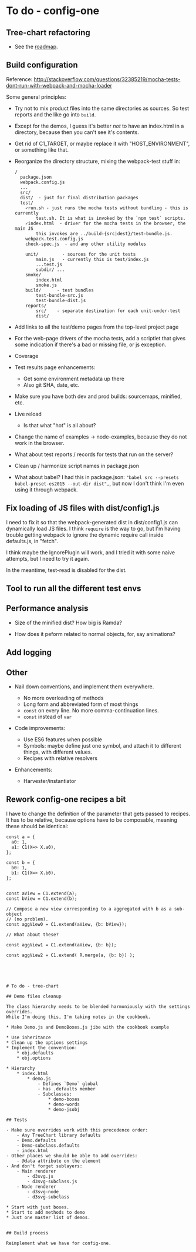 # To do - config-one

## Tree-chart refactoring

* See the [roadmap](roadmap.js).


## Build configuration

Reference: http://stackoverflow.com/questions/32385219/mocha-tests-dont-run-with-webpack-and-mocha-loader

Some general principles:

* Try not to mix product files into the same directories as sources. So test
  reports and the like go into `build`.
* Except for the demos, I guess it's better *not* to have an index.html in a
  directory, because then you can't see it's contents.




* Get rid of C1_TARGET, or maybe replace it with "HOST_ENVIRONMENT", or
  something like that.








* Reorganize the directory structure, mixing the webpack-test stuff in:

    ```
    /
      package.json
      webpack.config.js
      ...
      src/
      dist/  - just for final distribution packages
      test/
        ✓run.sh - just runs the mocha tests without bundling - this is currently
            test.sh. It is what is invoked by the `npm test` scripts.
        ✓index.html  - driver for the mocha tests in the browser, the main JS
            this invokes are ../build-{src|dest}/test-bundle.js.
        webpack.test.config.js
        check-spec.js  - and any other utility modules

        unit/         - sources for the unit tests
            main.js   - currently this is test/index.js
            ...test.js
            subdir/ ...
        smoke/
            index.html
            smoke.js
        build/      - test bundles
            test-bundle-src.js
            test-bundle-dist.js
        reports/
            src/    - separate destination for each unit-under-test
            dist/

* Add links to all the test/demo pages from the top-level project page
* For the web-page drivers of the mocha tests, add a scriptlet that gives
  some indication if there's a bad or missing file, or js exception.

* Coverage

* Test results page enhancements:
    * Get some environment metadata up there
    * Also git SHA, date, etc.

* Make sure you have both dev and prod builds: sourcemaps, minified, etc.

* Live reload
    * Is that what "hot" is all about?

* Change the name of examples -> node-examples, because they do not work in 
  the browser.

* What about test reports / records for tests that run on the server?

* Clean up / harmonize script names in package.json

* What about babel? I had this in package.json:
  `"babel src --presets babel-preset-es2015 --out-dir dist",`, but now
  I don't think I'm even using it through webpack.


## Fix loading of JS files with dist/config1.js

I need to fix it so that the webpack-generated dist in dist/config1.js can 
dynamically load JS files. I think `require` is the way to go, but I'm having 
trouble getting webpack to ignore the dynamic require call inside defaults.js,
in "fetch".

I think maybe the IgnorePlugin will work, and I tried it with some naive attempts,
but I need to try it again.

In the meantime, test-read is disabled for the dist.



## Tool to run all the different test envs





## Performance analysis

* Size of the minified dist? How big is Ramda?

* How does it peform related to normal objects, for, say animations?


## Add logging


## Other

* Nail down conventions, and implement them everywhere.
    * No more overloading of methods
    * Long form and abbreviated form of most things
    * `const` on every line. No more comma-continuation lines.
    * `const` instead of `var`

* Code improvements:
    * Use ES6 features when possible
    * Symbols: maybe define just one symbol, and attach it to different things,
      with different values.
    * Recipes with relative resolvers

* Enhancements:
    * Harvester/instantiator


## Rework config-one recipes a bit

I have to change the definition of the parameter that gets passed to recipes.
It has to be relative, because options have to be composable, meaning these 
should be identical:

```
const a = {
  a0: 1,
  a1: C1(X=> X.a0),
};

const b = {
  b0: 1,
  b1: C1(X=> X.b0),
};


const aView = C1.extend(a);
const bView = C1.extend(b);

// Compose a new view corresponding to a aggregated with b as a sub-object
// (no problem).
const aggView0 = C1.extend(aView, {b: bView});

// What about these?

const aggView1 = C1.extend(aView, {b: b});

const aggView2 = C1.extend( R.merge(a, {b: b}) );





# To do - tree-chart

## Demo files cleanup

The class hierarchy needs to be blended harmoniously with the settings overrides.
While I'm doing this, I'm taking notes in the cookbook.

* Make Demo.js and DemoBoxes.js jibe with the cookbook example

* Use inheritance
* Clean up the options settings
* Implement the convention:
    * obj.defaults
    * obj.options

* Hierarchy
    * index.html
        * demo.js 
            - Defines `Demo` global
            - has .defaults member
            - Subclasses:
                * demo-boxes 
                * demo-words
                * demo-jsobj

## Tests

- Make sure overrides work with this precedence order:
    - Any TreeChart library defaults
    - Demo.defaults
    - Demo-subclass.defaults
    - index.html
- Other places we should be able to add overrides:
    - @data attribute on the element
- And don't forget sublayers:
    - Main renderer
        - d3svg.js
        - d3svg-subclass.js
    - Node renderer
        - d3svg-node
        - d3svg-subclass

* Start with just boxes.
* Start to add methods to demo
* Just one master list of demos.


## Build process

Reimplement what we have for config-one.




